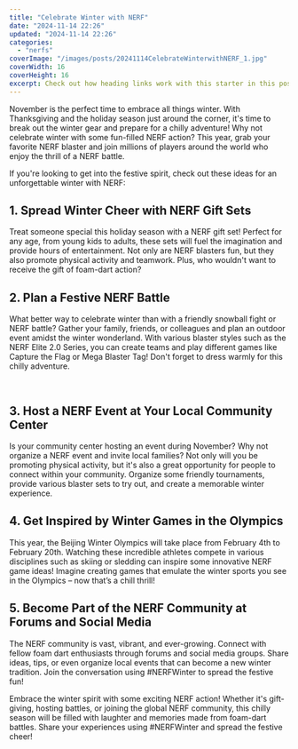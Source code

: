 ```yaml
---
title: "Celebrate Winter with NERF"
date: "2024-11-14 22:26"
updated: "2024-11-14 22:26"
categories:
  - "nerfs"
coverImage: "/images/posts/20241114CelebrateWinterwithNERF_1.jpg"
coverWidth: 16
coverHeight: 16
excerpt: Check out how heading links work with this starter in this post.
---
```


<script>
  import { base } from '$app/paths';
</script>


November is the perfect time to embrace all things winter. With Thanksgiving and the holiday season just around the corner, it's time to break out the winter gear and prepare for a chilly adventure! Why not celebrate winter with some fun-filled NERF action? This year, grab your favorite NERF blaster and join millions of players around the world who enjoy the thrill of a NERF battle.

If you're looking to get into the festive spirit, check out these ideas for an unforgettable winter with NERF:

## 1. Spread Winter Cheer with NERF Gift Sets

Treat someone special this holiday season with a NERF gift set! Perfect for any age, from young kids to adults, these sets will fuel the imagination and provide hours of entertainment. Not only are NERF blasters fun, but they also promote physical activity and teamwork. Plus, who wouldn't want to receive the gift of foam-dart action? 

## 2. Plan a Festive NERF Battle

What better way to celebrate winter than with a friendly snowball fight or NERF battle? Gather your family, friends, or colleagues and plan an outdoor event amidst the winter wonderland. With various blaster styles such as the NERF Elite 2.0 Series, you can create teams and play different games like Capture the Flag or Mega Blaster Tag! Don't forget to dress warmly for this chilly adventure.

<img class="inline object-contain w-full my-4" src="{base}/images/posts/20241114CelebrateWinterwithNERF_2.jpg" alt="" style="aspect-ratio: 16 / 16;" width="16" height="16">


## 3. Host a NERF Event at Your Local Community Center

Is your community center hosting an event during November? Why not organize a NERF event and invite local families? Not only will you be promoting physical activity, but it's also a great opportunity for people to connect within your community. Organize some friendly tournaments, provide various blaster sets to try out, and create a memorable winter experience.

## 4. Get Inspired by Winter Games in the Olympics

This year, the Beijing Winter Olympics will take place from February 4th to February 20th. Watching these incredible athletes compete in various disciplines such as skiing or sledding can inspire some innovative NERF game ideas! Imagine creating games that emulate the winter sports you see in the Olympics – now that’s a chill thrill!

## 5. Become Part of the NERF Community at Forums and Social Media

The NERF community is vast, vibrant, and ever-growing. Connect with fellow foam dart enthusiasts through forums and social media groups. Share ideas, tips, or even organize local events that can become a new winter tradition. Join the conversation using #NERFWinter to spread the festive fun!

Embrace the winter spirit with some exciting NERF action! Whether it's gift-giving, hosting battles, or joining the global NERF community, this chilly season will be filled with laughter and memories made from foam-dart battles. Share your experiences using #NERFWinter and spread the festive cheer!